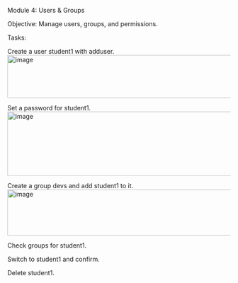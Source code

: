 Module 4: Users & Groups

Objective: Manage users, groups, and permissions.

Tasks:

Create a user student1 with adduser.
<img width="835" height="97" alt="image" src="https://github.com/user-attachments/assets/63566762-6fc2-481d-b7b9-8d8d9078a3e0" />

Set a password for student1.
<img width="628" height="145" alt="image" src="https://github.com/user-attachments/assets/d506c26a-0892-49f9-93ec-4a0f5864fb9c" />

Create a group devs and add student1 to it.
<img width="628" height="104" alt="image" src="https://github.com/user-attachments/assets/c22b51aa-e306-458c-8a07-626da600d74b" />

Check groups for student1.

Switch to student1 and confirm.

Delete student1.
